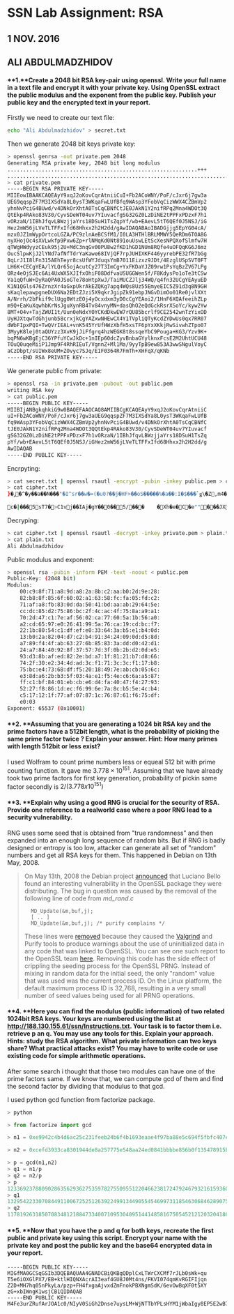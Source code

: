 # **SSN Lab Assignment: RSA**

## 1 NOV. 2016

## **ALI ABDULMADZHIDOV**

#### **1.**Create a 2048 bit RSA key-pair using openssl. Write your full name in a text file and encrypt it with your private key. Using OpenSSL extract the public modulus and the exponent from the public key. Publish your public key and the encrypted text in your report.

Firstly we need to create our text file:

```bash
echo "Ali Abdulmadzhidov" > secret.txt
```



Then we generate 2048 bit keys private key:
```bash
> openssl genrsa -out private.pem 2048
Generating RSA private key, 2048 bit long modulus
.............................................................+++
................................................................................................+++
> cat private.pem
-----BEGIN RSA PRIVATE KEY-----
MIIEowIBAAKCAQEAyY9xqJ2oKovCqrAtniiCuI+Fb2ACoWNY/PoF/cJxr6j7gw3a
UEG9qqspZF7M3IXSdYa8L0ysT3WKqaFwLUfBfq9WAsp3YFobVqCizWWX4CZBmVp2
yhnNvPciG4BUwd/v4DNkOrXhtA0TsCqCBNfCtJE0JAkN1Y2nifRPq2Mna4WDOt3Q
QtEkp4RAko83V30/CyvSDeWT04uv7YIuvacfgSG32GZ0LzDiNE2tPPFxPDzxF7h1
vORzaN/1IBhJfqvLBWzjjaYrs18DSuH1TsZqpYf/wb+EAevL5tT6QEf0J5NSJ/iG
Hez2mW56jLVeTLTFFxIfd68Hhxx2h2H2dd/gAwIDAQABAoIBADGjjg5EpYG04cA/
mzx0JZ1mWypOrtcoLGZA/PC9zlnAeBCSfM1/I0LA3HTHlBRLMMWY5QeRDm6TOA8G
nyXHojOc4sXVLwkfp9Pxw6Zp+rlNMqKd0Nt891ouUswLEtScXesNPQXofSlmfw7H
qTWgHWdyyzCEuk95j2U+MdC3nqGv00PU8w2fKD1hGD1NUm8RQfe4uOFQqKG6J6mz
OucSlpwKjJ2lYNd7afNfTdrYaKawe68IVjQF7rpJUHIXKF446yyrebPE32fR7bGg
8qLrJ1I8lFn315AEhTeyr8csUfWYJduqsYmB7011Eizxz9JDt/4EzglUSpSVT0FT
LH6K+CECgYEA/lYLQr65ojAcutCy27T3ImCg+YxFKDaYJZ09rw1PsYqBzZV67LPg
ORz4eOjSJEc6Ai4UxWX5XJIfxOhiF08DdfvaUSUGGWen5f/F8KdysPo1oTe3tCSw
Ya1qQfuW+DyRaQPA0JSoGTe78oHtpXwJ/TaiMUCZJlj34WQ/q4fn32UCgYEAyuED
K1N1QGls476ZrnzXr4aGxpUkrAkEZQKg7apq4WQs8Uz55EmyeEIC5Z91d3q8N9GH
sKaqlepawpgneDUX6Na2EDtZJzi5X9qkrJgipZk91ebpJNGvDimOo01Re0jvlXXt
A/Nrrh/2bFkif9clUgg0WtzEOj4yOcxdxm3yD0cCgYEAoi2/1HnF6XQAfeeihZLp
m9Q+EaKuXqwhbKrNsJguXynRB4Tv84vnyMN+dasQhO2eQdGckRsrXSoYc/kyw2Yw
8MT+O4v+TajZWUI1t/Uun0eNdxYOYCKdDkwEW7rQU85bcrlf9CE2542wnTzYixOD
UyHJXtqwTdGhjunb58crxjkCgYAZxwNHEwCX4Y1TVpliQTyKcdZYDwUs0qx7RR07
dWbFIpxPQI+TwQVrIEAL+vnK545YrUfHWzXbfH5xsTF6pYxXKkjRwSivwhZTpo07
3MyyK8lej0taQUYzz3XvK9jJiFfgrq4hzWEGK8t8ssqeYbC9Pouga+KG3/Yzv9K+
bqPN6wKBgEjC36YPfuYCwJkDc+1nIEp60dcZyvBnbaGYylknxFcsE2M2UhtUCU48
TOuQ0uqeMiiP1Jmp9F4RhRIEuT/VgnnZ+Ml1Ma/9yyTpB9ew853A3wwSNgulVoyC
aCzDbpt/sUIWx8eUM+ZOvyc7SJq/E1F0364R7FmTh+XHFqX/qKNb
-----END RSA PRIVATE KEY-----
```
We generate public from private:
```bash
> openssl rsa -in private.pem -pubout -out public.pem
writing RSA key
> cat public.pem
-----BEGIN PUBLIC KEY-----
MIIBIjANBgkqhkiG9w0BAQEFAAOCAQ8AMIIBCgKCAQEAyY9xqJ2oKovCqrAtniiC
uI+Fb2ACoWNY/PoF/cJxr6j7gw3aUEG9qqspZF7M3IXSdYa8L0ysT3WKqaFwLUfB
fq9WAsp3YFobVqCizWWX4CZBmVp2yhnNvPciG4BUwd/v4DNkOrXhtA0TsCqCBNfC
tJE0JAkN1Y2nifRPq2Mna4WDOt3QQtEkp4RAko83V30/CyvSDeWT04uv7YIuvacf
gSG32GZ0LzDiNE2tPPFxPDzxF7h1vORzaN/1IBhJfqvLBWzjjaYrs18DSuH1TsZq
pYf/wb+EAevL5tT6QEf0J5NSJ/iGHez2mW56jLVeTLTFFxIfd68Hhxx2h2H2dd/g
AwIDAQAB
-----END PUBLIC KEY-----
```

Encrpyting:

```bash
> cat secret.txt | openssl rsautl -encrypt -pubin -inkey public.pem > cipher.txt
> cat cipher.txt
}�ݛ�^�y��a��N���"�I^sr��w�=(�u0?��j�HF>��oS�����%�a��:I�$���`ǥ\�Z,m4�|v���
                                                                               ��
c�|���5sT7�>C1vj��IAj�gY��0��5/���	�Xh�e�C�e""���JX2�Z�n�~���!Ϳ����H���l%�R�h�	TŤ",�H���2G��M��&�{"��h��J��P`��KI���tXbۈ�U��u�d�l.%
```

Decryping:
```bash
> cat cipher.txt | openssl rsautl -decrypt -inkey private.pem > plain.txt
> cat plain.txt
Ali Abdulmadzhidov  
```

Public modulus and exponent:
```bash
> openssl rsa -pubin -inform PEM -text -noout < public.pem
Public-Key: (2048 bit)
Modulus:
    00:c9:8f:71:a8:9d:a8:2a:8b:c2:aa:b0:2d:9e:28:
    82:b8:8f:85:6f:60:02:a1:63:58:fc:fa:05:fd:c2:
    71:af:a8:fb:83:0d:da:50:41:bd:aa:ab:29:64:5e:
    cc:dc:85:d2:75:86:bc:2f:4c:ac:4f:75:8a:a9:a1:
    70:2d:47:c1:7e:af:56:02:ca:77:60:5a:1b:56:a0:
    a2:cd:65:97:e0:26:41:99:5a:76:ca:19:cd:bc:f7:
    22:1b:80:54:c1:df:ef:e0:33:64:3a:b5:e1:b4:0d:
    13:b0:2a:82:04:d7:c2:b4:91:34:24:09:0d:d5:8d:
    a7:89:f4:4f:ab:63:27:6b:85:83:3a:dd:d0:42:d1:
    24:a7:84:40:92:8f:37:57:7d:3f:0b:2b:d2:0d:e5:
    93:d3:8b:af:ed:82:2e:bd:a7:1f:81:21:b7:d8:66:
    74:2f:30:e2:34:4d:ad:3c:f1:71:3c:3c:f1:17:b8:
    75:bc:e4:73:68:df:f5:20:18:49:7e:ab:cb:05:6c:
    e3:8d:a6:2b:b3:5f:03:4a:e1:f5:4e:c6:6a:a5:87:
    ff:c1:bf:84:01:eb:cb:e6:d4:fa:40:47:f4:27:93:
    52:27:f8:86:1d:ec:f6:99:6e:7a:8c:b5:5e:4c:b4:
    c5:17:12:1f:77:af:07:87:1c:76:87:61:f6:75:df:
    e0:03
Exponent: 65537 (0x10001) 
```
#### **2. **Assuming that you are generating a 1024 bit RSA key and the prime factors have a 512bit length, what is the probability of picking the same prime factor twice ? Explain your answer. Hint: How many primes with length 512bit or less exist?
I used Wolfram to count prime numbers less or equeal 512 bit with prime counting function. It gave me $3.778×10^{151}$. Assuming that we have already took two prime factors for first key generation, probability of pickin same factor secondly is $2/(3.778x10^{151})$

#### **3. **Explain why using a good RNG is crucial for the security of RSA. Provide one reference to a realworld case where a poor RNG lead to a security vulnerability.

RNG uses some seed that is obtained from "true randomness" and then expanded into an enough long sequence of random bits. But if RNG is badly designed or entropy is too low, attacker can generate all set of "random" numbers and get all RSA keys for them. This happened in Debian on 13th May, 2008.



>On May 13th, 2008 the Debian project [announced](http://www.debian.org/security/2008/dsa-1571) that Luciano Bello found an interesting vulnerability in the OpenSSL package they were distributing. The bug in question was caused by the removal of the following line of code from *md_rand.c*
>
>```
>	MD_Update(&m,buf,j);
>	[ .. ]
>	MD_Update(&m,buf,j); /* purify complains */
>
>```
>
>These lines were [removed](http://svn.debian.org/viewsvn/pkg-openssl/openssl/trunk/rand/md_rand.c?rev=141&view=diff&r1=141&r2=140&p1=openssl/trunk/rand/md_rand.c&p2=/openssl/trunk/rand/md_rand.c) because they caused the [Valgrind](http://valgrind.org/) and Purify tools to produce warnings about the use of uninitialized data in any code that was linked to OpenSSL. You can see one such report to the OpenSSL team [here](http://rt.openssl.org/Ticket/Display.html?id=521&user=guest&pass=guest). Removing this code has the side effect of crippling the seeding process for the OpenSSL PRNG. Instead of mixing in random data for the initial seed, the only "random" value that was used was the current process ID. On the Linux platform, the default maximum process ID is 32,768, resulting in a very small number of seed values being used for all PRNG operations.

#### **4. **Here you can find the modulus (public information) of two related 1024bit RSA keys. Your keys are numbered using the list at http://188.130.155.61/ssn/Instructions.txt. Your task is to factor them i.e. retrieve p an q. You may use any tools for this. Explain your approach. Hints: study the RSA algorithm. What private information can two keys share? What practical attacks exist? You may have to write code or use existing code for simple arithmetic operations.

After some search i thought that those two modules can have one of the prime factors same. If we know that, we can compute gcd of them and find the second factor by dividing that modulus to that gcd. 

I used python gcd function from factorize package.

```python
> python

> from factorize import gcd 

> n1 = 0xe9942c4b4d6ac25c231feeb24b6f4b1693eaae4f97ba88e5c694f5fbfc407e92d94721035701cac023779a7f8194f09d0cb789ecfc5295234ef8aa62af446205223aa76760fe307ee1ab4e673e4c8b6bfa73a7e147e1fc606808efc5d666167a243c15cd82649d2bfe9ebcec01a97174b795d8cc6fb16c85a780ad70b23081d5L

> n2 = 0xcefd3933ca8301944de8a257775e548aa24ed0841bbbbe856b0f135478915b84269b0327620e0f4e7c9ccad67cd8120cd33e7d6a7e95a5048a49a113a0139c9411a77aa88bf1adea12535bf62b4d8c6187ea51e34f79c746e12e014cd20d6f6856086682763ef99ace1415b795b9a6b433a2a77d97cf6e574e68bb79e6d2d935L

> p = gcd(n1,n2)
> q1 = n1/p
> q2 = n2/p
> p
12336923788090286356293627535978275509551220466238172479246793216159360335428847896624687800304548541969352090497660685258440656283878171775822761663689487L
> q1
13295422330708449110067252512639224991344905545469973118546306846289075340318998707440336389737909413394085643161387183061984759796006678714338310382464219L
> q2
11781926318507083481218847334007109530409514414858167505452121203204186409125960928535186740269539163113911343169540614819969269523937063201798084176338811L
```

#### **5. **Now that you have the p and q for both keys, recreate the first public and private key using this script. Encrypt your name with the private key and post the public key and the base64 encrypted data in your report.

```
-----BEGIN PUBLIC KEY-----
MIGfMA0GCSqGSIb3DQEBAQUAA4GNADCBiQKBgQDplCxLTWrCXCMf7rJLb0sWk+qu
T5e6iOXGlPX7/EB+ktlHIQNXAcrAI3eaf4GU8J0Mt4ns/FKVI074qmKvRGIFIjqn
Z2D+MH7hq05nPkyLa/pzp+FH4fxgaAjvxdZmFnokPBXNgmSdK/6evOwBqXF0t5XY
zG+xbIWngK1wsjCB1QIDAQAB
-----END PUBLIC KEY-----
M4Fe3urZRufArJOA1c0/NIyV0SiGh2Dnse7uysLM+WjNTTbYPLsHYM1jWbaIgy8EP5E2wB7485IvbHqutjlySFlG5feRgue+U7rA3ABLkq4uzK4bfokxfThbaUX37KQ3WbjIoNNDs1z3DCetVqLDoocpp2y4c/Q40NuwHHDmZts=
```

